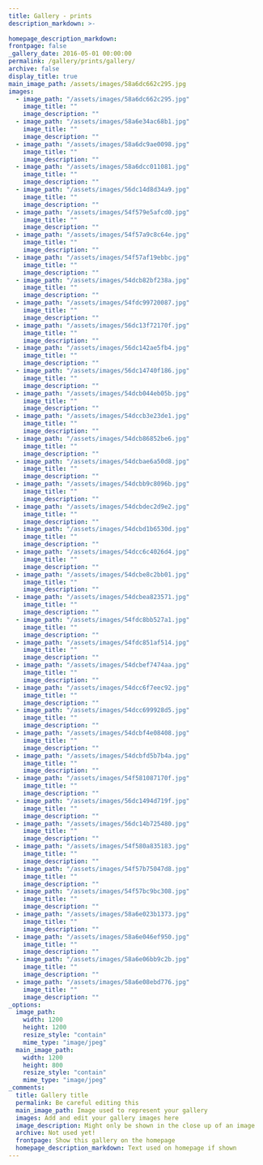 ```yaml
---
title: Gallery - prints
description_markdown: >-
  
homepage_description_markdown: 
frontpage: false
_gallery_date: 2016-05-01 00:00:00
permalink: /gallery/prints/gallery/
archive: false
display_title: true
main_image_path: /assets/images/58a6dc662c295.jpg
images:
  - image_path: "/assets/images/58a6dc662c295.jpg"
    image_title: ""
    image_description: ""
  - image_path: "/assets/images/58a6e34ac68b1.jpg"
    image_title: ""
    image_description: ""
  - image_path: "/assets/images/58a6dc9ae0098.jpg"
    image_title: ""
    image_description: ""
  - image_path: "/assets/images/58a6dcc011081.jpg"
    image_title: ""
    image_description: ""
  - image_path: "/assets/images/56dc14d8d34a9.jpg"
    image_title: ""
    image_description: ""
  - image_path: "/assets/images/54f579e5afcd0.jpg"
    image_title: ""
    image_description: ""
  - image_path: "/assets/images/54f57a9c8c64e.jpg"
    image_title: ""
    image_description: ""
  - image_path: "/assets/images/54f57af19ebbc.jpg"
    image_title: ""
    image_description: ""
  - image_path: "/assets/images/54dcb82bf238a.jpg"
    image_title: ""
    image_description: ""
  - image_path: "/assets/images/54fdc99720087.jpg"
    image_title: ""
    image_description: ""
  - image_path: "/assets/images/56dc13f72170f.jpg"
    image_title: ""
    image_description: ""
  - image_path: "/assets/images/56dc142ae5fb4.jpg"
    image_title: ""
    image_description: ""
  - image_path: "/assets/images/56dc14740f186.jpg"
    image_title: ""
    image_description: ""
  - image_path: "/assets/images/54dcb044eb05b.jpg"
    image_title: ""
    image_description: ""
  - image_path: "/assets/images/54dccb3e23de1.jpg"
    image_title: ""
    image_description: ""
  - image_path: "/assets/images/54dcb86852be6.jpg"
    image_title: ""
    image_description: ""
  - image_path: "/assets/images/54dcbae6a50d8.jpg"
    image_title: ""
    image_description: ""
  - image_path: "/assets/images/54dcbb9c8096b.jpg"
    image_title: ""
    image_description: ""
  - image_path: "/assets/images/54dcbdec2d9e2.jpg"
    image_title: ""
    image_description: ""
  - image_path: "/assets/images/54dcbd1b6530d.jpg"
    image_title: ""
    image_description: ""
  - image_path: "/assets/images/54dcc6c4026d4.jpg"
    image_title: ""
    image_description: ""
  - image_path: "/assets/images/54dcbe8c2bb01.jpg"
    image_title: ""
    image_description: ""
  - image_path: "/assets/images/54dcbea823571.jpg"
    image_title: ""
    image_description: ""
  - image_path: "/assets/images/54fdc8bb527a1.jpg"
    image_title: ""
    image_description: ""
  - image_path: "/assets/images/54fdc851af514.jpg"
    image_title: ""
    image_description: ""
  - image_path: "/assets/images/54dcbef7474aa.jpg"
    image_title: ""
    image_description: ""
  - image_path: "/assets/images/54dcc6f7eec92.jpg"
    image_title: ""
    image_description: ""
  - image_path: "/assets/images/54dcc699928d5.jpg"
    image_title: ""
    image_description: ""
  - image_path: "/assets/images/54dcbf4e08408.jpg"
    image_title: ""
    image_description: ""
  - image_path: "/assets/images/54dcbfd5b7b4a.jpg"
    image_title: ""
    image_description: ""
  - image_path: "/assets/images/54f581087170f.jpg"
    image_title: ""
    image_description: ""
  - image_path: "/assets/images/56dc1494d719f.jpg"
    image_title: ""
    image_description: ""
  - image_path: "/assets/images/56dc14b725480.jpg"
    image_title: ""
    image_description: ""
  - image_path: "/assets/images/54f580a835183.jpg"
    image_title: ""
    image_description: ""
  - image_path: "/assets/images/54f57b75047d8.jpg"
    image_title: ""
    image_description: ""
  - image_path: "/assets/images/54f57bc9bc308.jpg"
    image_title: ""
    image_description: ""
  - image_path: "/assets/images/58a6e023b1373.jpg"
    image_title: ""
    image_description: ""
  - image_path: "/assets/images/58a6e046ef950.jpg"
    image_title: ""
    image_description: ""
  - image_path: "/assets/images/58a6e06bb9c2b.jpg"
    image_title: ""
    image_description: ""
  - image_path: "/assets/images/58a6e08ebd776.jpg"
    image_title: ""
    image_description: ""
_options:
  image_path:
    width: 1200
    height: 1200
    resize_style: "contain"
    mime_type: "image/jpeg"
  main_image_path:
    width: 1200
    height: 800
    resize_style: "contain"
    mime_type: "image/jpeg"
_comments:
  title: Gallery title
  permalink: Be careful editing this
  main_image_path: Image used to represent your gallery
  images: Add and edit your gallery images here
  image_description: Might only be shown in the close up of an image
  archive: Not used yet!
  frontpage: Show this gallery on the homepage
  homepage_description_markdown: Text used on homepage if shown
---
```

